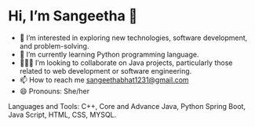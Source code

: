   # Hi, I’m Sangeetha 👋
- 👀 I’m interested in exploring new technologies, software development, and problem-solving.
- 🌱 I’m currently learning Python programming language.
- 🧑‍🤝‍🧑 I’m looking to collaborate on Java projects, particularly those related to web development or software engineering.
- 📫 How to reach me sangeethabhat1231@gmail.com
- 😄 Pronouns: She/her
  
Languages and Tools:
C++, Core and Advance Java, Python                                                                                                                                              Spring Boot, Java Script, HTML, CSS, MYSQL.




  


